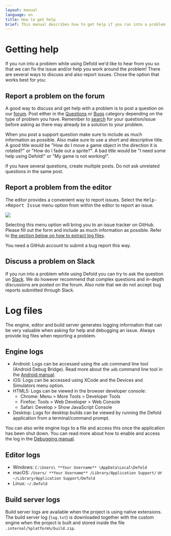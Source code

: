 ```yaml
---
layout: manual
language: en
title: How to get help
brief: This manual describes how to get help if you run into a problem while using Defold.
---
```


# Getting help

If you run into a problem while using Defold we'd like to hear from you so that we can fix the issue and/or help you work around the problem! There are several ways to discuss and also report issues. Chose the option that works best for you:

## Report a problem on the forum

A good way to discuss and get help with a problem is to post a question on our [forum](https://forum.defold.com). Post either in the [Questions](https://forum.defold.com/c/questions) or [Bugs](https://forum.defold.com/c/bugs) category depending on the type of problem you have. Remember to [search](https://forum.defold.com/search) for your question/issue before asking as there may already be a solution to your problem.

When you post a support question make sure to include as much information as possible. Also make sure to use a short and descriptive title. A good title would be "How do I move a game object in the direction it is rotated?" or "How do I fade out a sprite?". A bad title would be "I need some help using Defold!" or "My game is not working!".

If you have several questions, create multiple posts. Do not ask unrelated questions in the same post.

## Report a problem from the editor

The editor provides a convenient way to report issues. Select the <kbd>Help->Report Issue</kbd> menu option from within the editor to report an issue.

![](../images/getting_help/report_issue.png)

Selecting this menu option will bring you to an issue tracker on GitHub. Please fill out the form and include as much information as possible. Refer to [the section below on how to extract log files](#log-files).

<div class='sidenote' markdown='1'>
You need a GitHub account to submit a bug report this way.
</div>


## Discuss a problem on Slack

If you run into a problem while using Defold you can try to ask the question on [Slack](https://www.defold.com/slack/). We do however recommend that complex questions and in-depth discussions are posted on the forum. Also note that we do not accept bug reports submitted through Slack.


# Log files

The engine, editor and build server generates logging information that can be very valuable when asking for help and debugging an issue. Always provide log files when reporting a problem.

## Engine logs
- Android: Logs can be accessed using the `adb` command line tool (Android Debug Bridge). Read more about the `adb` command line tool in the [Android manual](/manuals/android/#android-debug-bridge).
- iOS: Logs can be accessed using XCode and the Devices and Simulators menu option.
- HTML5: Logs can be viewed in the browser developer console:
  - Chrome: Menu > More Tools > Developer Tools
  - Firefox: Tools > Web Developer > Web Console
  - Safari: Develop > Show JavaScript Console
- Desktop: Logs for desktop builds can be viewed by running the Defold application from a terminal/command prompt.

You can also write engine logs to a file and access this once the application has been shut down. You can read more about how to enable and access the log in the [Debugging manual](/manuals/debugging/#extracting-the-logtxt-file).

## Editor logs
- Windows: `C:\Users\ **Your Username** \AppData\Local\Defold`
- macOS: `/Users/ **Your Username** /Library/Application Support/` or `~/Library/Application Support/Defold`
- Linux: `~/.Defold`

## Build server logs
Build server logs are available when the project is using native extensions. The build server log (`log.txt`) is downloaded together with the custom engine when the project is built and stored inside the file `.internal/%platform%/build.zip`.
